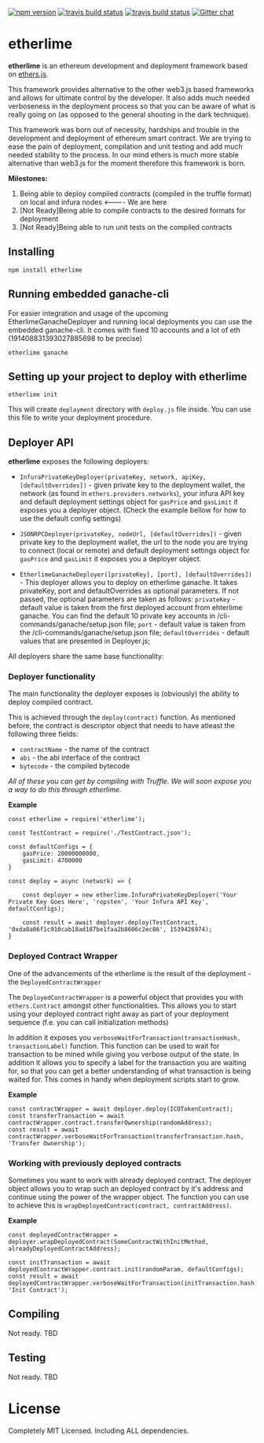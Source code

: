 [![npm version](https://badge.fury.io/js/etherlime.svg)](https://badge.fury.io/js/etherlime) [![travis build status](https://img.shields.io/travis/LimeChain/etherlime/master.svg)](https://travis-ci.org/LimeChain/etherlime) [![travis build status](https://img.shields.io/codecov/c/github/LimeChain/etherlime/master.svg)](https://codecov.io/gh/LimeChain/etherlime)
[![Gitter chat](https://badges.gitter.im/lime-tech-talks/Lobby.png)](https://gitter.im/lime-tech-talks/Lobby)


# etherlime

**etherlime** is an ethereum development and deployment framework based on [ethers.js](https://github.com/ethers-io/ethers.js/).

This framework provides alternative to the other web3.js based frameworks and allows for ultimate control by the developer. It also adds much needed verboseness in the deployment process so that you can be aware of what is really going on (as opposed to the general shooting in the dark technique).

This framework was born out of necessity, hardships and trouble in the development and deployment of ethereum smart contract. We are trying to ease the pain of deployment, compilation and unit testing and add much needed stability to the process. In our mind ethers is much more stable alternative than web3.js for the moment therefore this framework is born.

**Milestones:**
1. Being able to deploy compiled contracts (compiled in the truffle format) on local and infura nodes <---- We are here
2. [Not Ready]Being able to compile contracts to the desired formats for deployment
3. [Not Ready]Being able to run unit tests on the compiled contracts

## Installing

```
npm install etherlime
```
## Running embedded ganache-cli

For easier integration and usage of the upcoming EtherlimeGanacheDeployer and running local deployments you can use the embedded ganache-cli. It comes with fixed 10 accounts and a lot of eth (191408831393027885698 to be precise)

```
etherlime ganache
```

## Setting up your project to deploy with etherlime

```
etherlime init
```
This will create `deployment` directory with `deploy.js` file inside. You can use this file to write your deployment procedure.

## Deployer API

**etherlime** exposes the following deployers:
- `InfuraPrivateKeyDeployer(privateKey, network, apiKey, [defaultOverrides])` - given private key to the deployment wallet, the network (as found in `ethers.providers.networks`), your infura API key and default deployment settings object for `gasPrice` and `gasLimit` it exposes you a deployer object.  (Check the example bellow for how to use the default config settings)

- `JSONRPCDeployer(privateKey, nodeUrl, [defaultOverrides])` - given private key to the deployment wallet, the url to the node you are trying to connect (local or remote) and default deployment settings object for `gasPrice` and `gasLimit` it exposes you a deployer object.

- `EtherlimeGanacheDeployer([privateKey], [port], [defaultOverrides])` - This deployer allows you to deploy on etherlime ganache. It takes privateKey, port and defaultOverrides as optional parameters. If not passed, the optional parameters are taken as follows:
`privateKey` - default value is taken from the first deployed account from ehterlime ganache. You can find the default 10 private key accounts in /cli-commands/ganache/setup.json file;
`port` - default value is taken from the /cli-commands/ganache/setup.json file;
`defaultOverrides` - default values that are presented in Deployer.js;


All deployers share the same base functionality:

### Deployer functionality

The main functionality the deployer exposes is (obviously) the ability to deploy compiled contract.

This is achieved through the `deploy(contract)` function. As mentioned before, the contract is descriptor object that needs to have atleast the following three fields:
- `contractName` - the name of the contract
- `abi` - the abi interface of the contract
- `bytecode` - the compiled bytecode

 *All of these you can get by compiling with Truffle. We will soon expose you a way to do this through etherlime.*

 **Example**

```
const etherlime = require('etherlime');

const TestContract = require('./TestContract.json');

const defaultConfigs = {
	gasPrice: 20000000000,
	gasLimit: 4700000
}

const deploy = async (network) => {

	const deployer = new etherlime.InfuraPrivateKeyDeployer('Your Private Key Goes Here', 'ropsten', 'Your Infura API Key', defaultConfigs);
	
	const result = await deployer.deploy(TestContract, '0xda8a06f1c910cab18ad187be1faa2b8606c2ec86', 1539426974);
}

```

### Deployed Contract Wrapper
One of the advancements of the etherlime is the result of the deployment - the `DeployedContractWrapper`

The `DeployedContractWrapper` is a powerful object that provides you with `ethers.Contract` amongst other functionalities. This allows you to start using your deployed contract right away as part of your deployment sequence (f.e. you can call initialization methods)

In addition it exposes you `verboseWaitForTransaction(transactionHash, transactionLabel)` function. This function can be used to wait for transaction to be mined while giving you verbose output of the state. In addition it allows you to specify a label for the transaction you are waiting for, so that you can get a better understanding of what transaction is being waited for. This comes in handy when deployment scripts start to grow.


**Example**
```
const contractWrapper = await deployer.deploy(ICOTokenContract);
const transferTransaction = await contractWrapper.contract.transferOwnership(randomAddress);
const result = await contractWrapper.verboseWaitForTransaction(transferTransaction.hash, 'Transfer Ownership');
```

### Working with previously deployed contracts

Sometimes you want to work with already deployed contract. The deployer object allows you to wrap such an deployed contract by it's address and continue using the power of the wrapper object. The function you can use to achieve this is `wrapDeployedContract(contract, contractAddress)`.

**Example**
```
const deployedContractWrapper = deployer.wrapDeployedContract(SomeContractWithInitMethod, alreadyDeployedContractAddress);

const initTransaction = await deployedContractWrapper.contract.init(randomParam, defaultConfigs);
const result = await deployedContractWrapper.verboseWaitForTransaction(initTransaction.hash, 'Init Contract');
```

## Compiling

Not ready. TBD

## Testing

Not ready. TBD

# License
Completely MIT Licensed. Including ALL dependencies.